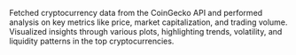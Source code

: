 Fetched cryptocurrency data from the CoinGecko API and performed analysis on key metrics like price, market capitalization, and trading volume. Visualized insights through various plots, highlighting trends, volatility, and liquidity patterns in the top cryptocurrencies.
